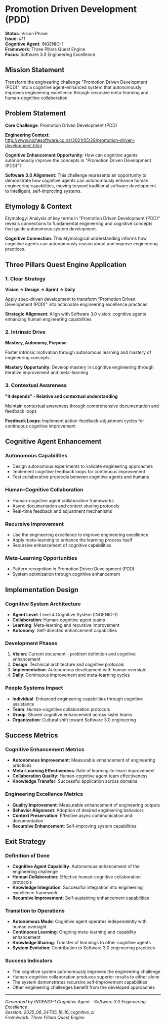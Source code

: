 # Promotion Driven Development (PDD)

**Status**: Vision Phase  
**Issue**: #11  
**Cognitive Agent**: INGENIO-1  
**Framework**: Three Pillars Quest Engine  
**Focus**: Software 3.0 Engineering Excellence

## Mission Statement

Transform the engineering challenge "Promotion Driven Development (PDD)" into a cognitive agent-enhanced system that autonomously improves engineering excellence through recursive meta-learning and human-cognitive collaboration.

## Problem Statement

**Core Challenge**: Promotion Driven Development (PDD)

**Engineering Context**: http://www.nichesoftware.co.nz/2021/05/29/promotion-driven-development.html

**Cognitive Enhancement Opportunity**: How can cognitive agents autonomously improve the concepts in "Promotion Driven Development (PDD)"?

**Software 3.0 Alignment**: This challenge represents an opportunity to demonstrate how cognitive agents can autonomously enhance human engineering capabilities, moving beyond traditional software development to intelligent, self-improving systems.

## Etymology & Context

Etymology: Analysis of key terms in "Promotion Driven Development (PDD)" reveals connections to fundamental engineering and cognitive concepts that guide autonomous system development.

**Cognitive Connection**: This etymological understanding informs how cognitive agents can autonomously reason about and improve engineering practices.

## Three Pillars Quest Engine Application

### 1. Clear Strategy
**Vision → Design → Sprint → Daily**

Apply spec-driven development to transform "Promotion Driven Development (PDD)" into actionable engineering excellence practices

**Strategic Alignment**: Align with Software 3.0 vision: cognitive agents enhancing human engineering capabilities

### 2. Intrinsic Drive
**Mastery, Autonomy, Purpose**

Foster intrinsic motivation through autonomous learning and mastery of engineering concepts

**Mastery Opportunity**: Develop mastery in cognitive engineering through iterative improvement and meta-learning

### 3. Contextual Awareness
**"It depends" - Relative and contextual understanding**

Maintain contextual awareness through comprehensive documentation and feedback loops

**Feedback Loops**: Implement action-feedback-adjustment cycles for continuous cognitive improvement

## Cognitive Agent Enhancement

### Autonomous Capabilities
- Design autonomous experiments to validate engineering approaches
- Implement cognitive feedback loops for continuous improvement
- Test collaborative protocols between cognitive agents and humans

### Human-Cognitive Collaboration
- Human-cognitive agent collaboration frameworks
- Async documentation and context sharing protocols
- Real-time feedback and adjustment mechanisms

### Recursive Improvement
- Use the engineering excellence to improve engineering excellence
- Apply meta-learning to enhance the learning process itself
- Recursive enhancement of cognitive capabilities

### Meta-Learning Opportunities
- Pattern recognition in Promotion Driven Development (PDD)
- System optimization through cognitive enhancement

## Implementation Design

### Cognitive System Architecture
- **Agent Level**: Level 4 Cognitive System (INGENIO-1)
- **Collaboration**: Human-cognitive agent teams
- **Learning**: Meta-learning and recursive improvement
- **Autonomy**: Self-directed enhancement capabilities

### Development Phases
1. **Vision**: Current document - problem definition and cognitive enhancement
2. **Design**: Technical architecture and cognitive protocols
3. **Implementation**: Autonomous development with human oversight
4. **Daily**: Continuous improvement and meta-learning cycles

### People Systems Impact
- **Individual**: Enhanced engineering capabilities through cognitive assistance
- **Team**: Human-cognitive collaboration protocols
- **Group**: Shared cognitive enhancement across sister teams
- **Organization**: Cultural shift toward Software 3.0 engineering

## Success Metrics

### Cognitive Enhancement Metrics
- **Autonomous Improvement**: Measurable enhancement of engineering practices
- **Meta-Learning Effectiveness**: Rate of learning-to-learn improvement
- **Collaboration Quality**: Human-cognitive agent team effectiveness
- **Knowledge Transfer**: Successful application across domains

### Engineering Excellence Metrics
- **Quality Improvement**: Measurable enhancement of engineering outputs
- **Behavior Alignment**: Adoption of desired engineering behaviors
- **Context Preservation**: Effective async communication and documentation
- **Recursive Enhancement**: Self-improving system capabilities

## Exit Strategy

### Definition of Done
- **Cognitive Agent Capability**: Autonomous enhancement of the engineering challenge
- **Human Collaboration**: Effective human-cognitive collaboration protocols
- **Knowledge Integration**: Successful integration into engineering excellence framework
- **Recursive Improvement**: Self-sustaining enhancement capabilities

### Transition to Operations
- **Autonomous Mode**: Cognitive agent operates independently with human oversight
- **Continuous Learning**: Ongoing meta-learning and capability enhancement
- **Knowledge Sharing**: Transfer of learnings to other cognitive agents
- **System Evolution**: Contribution to Software 3.0 engineering practices

### Success Indicators
- The cognitive system autonomously improves the engineering challenge
- Human-cognitive collaboration produces superior results to either alone
- The system demonstrates recursive self-improvement capabilities
- Other engineering challenges benefit from the developed approaches

---

*Generated by INGENIO-1 Cognitive Agent - Software 3.0 Engineering Excellence*  
*Session: 2025_08_24T05_18_16_cognitive_ci*  
*Framework: Three Pillars Quest Engine*